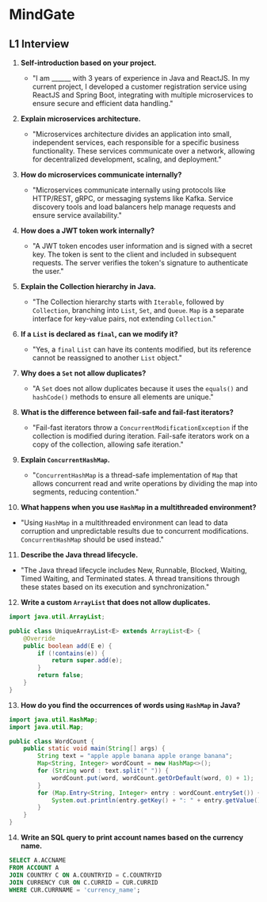 # MindGate 
## L1 Interview
1. **Self-introduction based on your project.**
   - "I am ______ with 3 years of experience in Java and ReactJS. In my current project, I developed a customer registration service using ReactJS and Spring Boot, integrating with multiple microservices to ensure secure and efficient data handling."

2. **Explain microservices architecture.**
   - "Microservices architecture divides an application into small, independent services, each responsible for a specific business functionality. These services communicate over a network, allowing for decentralized development, scaling, and deployment."

3. **How do microservices communicate internally?**
   - "Microservices communicate internally using protocols like HTTP/REST, gRPC, or messaging systems like Kafka. Service discovery tools and load balancers help manage requests and ensure service availability."

4. **How does a JWT token work internally?**
   - "A JWT token encodes user information and is signed with a secret key. The token is sent to the client and included in subsequent requests. The server verifies the token's signature to authenticate the user."

5. **Explain the Collection hierarchy in Java.**
   - "The Collection hierarchy starts with `Iterable`, followed by `Collection`, branching into `List`, `Set`, and `Queue`. `Map` is a separate interface for key-value pairs, not extending `Collection`."

6. **If a `List` is declared as `final`, can we modify it?**
   - "Yes, a `final` `List` can have its contents modified, but its reference cannot be reassigned to another `List` object."

7. **Why does a `Set` not allow duplicates?**
   - "A `Set` does not allow duplicates because it uses the `equals()` and `hashCode()` methods to ensure all elements are unique."

8. **What is the difference between fail-safe and fail-fast iterators?**
   - "Fail-fast iterators throw a `ConcurrentModificationException` if the collection is modified during iteration. Fail-safe iterators work on a copy of the collection, allowing safe iteration."

9. **Explain `ConcurrentHashMap`.**
   - "`ConcurrentHashMap` is a thread-safe implementation of `Map` that allows concurrent read and write operations by dividing the map into segments, reducing contention."

10. **What happens when you use `HashMap` in a multithreaded environment?**
   - "Using `HashMap` in a multithreaded environment can lead to data corruption and unpredictable results due to concurrent modifications. `ConcurrentHashMap` should be used instead."

11. **Describe the Java thread lifecycle.**
   - "The Java thread lifecycle includes New, Runnable, Blocked, Waiting, Timed Waiting, and Terminated states. A thread transitions through these states based on its execution and synchronization."

12. **Write a custom `ArrayList` that does not allow duplicates.**
   ```java
   import java.util.ArrayList;

   public class UniqueArrayList<E> extends ArrayList<E> {
       @Override
       public boolean add(E e) {
           if (!contains(e)) {
               return super.add(e);
           }
           return false;
       }
   }
   ```

13. **How do you find the occurrences of words using `HashMap` in Java?**
   ```java
   import java.util.HashMap;
   import java.util.Map;

   public class WordCount {
       public static void main(String[] args) {
           String text = "apple apple banana apple orange banana";
           Map<String, Integer> wordCount = new HashMap<>();
           for (String word : text.split(" ")) {
               wordCount.put(word, wordCount.getOrDefault(word, 0) + 1);
           }
           for (Map.Entry<String, Integer> entry : wordCount.entrySet()) {
               System.out.println(entry.getKey() + ": " + entry.getValue());
           }
       }
   }
   ```

14. **Write an SQL query to print account names based on the currency name.**
   ```sql
   SELECT A.ACCNAME
   FROM ACCOUNT A
   JOIN COUNTRY C ON A.COUNTRYID = C.COUNTRYID
   JOIN CURRENCY CUR ON C.CURRID = CUR.CURRID
   WHERE CUR.CURRNAME = 'currency_name';
   ```

